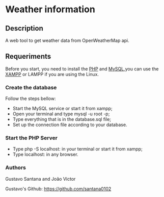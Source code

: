 # Weather information

## Description
A web tool to get weather data from OpenWeatherMap api.

## Requeriments 

Before you start, you need to install the [PHP](https://www.php.net/) and [MySQL](https://www.mysql.com/),you can use the [XAMPP](https://www.apachefriends.org/pt_br/index.html) or LAMPP if you are using the Linux.

### Create the database

Follow the steps bellow:

- Start the MySQL service or start it from xampp;
- Open your terminal and type mysql -u root -p;
- Type everything that is in the database.sql file;
- Set up the connection file according to your database.

### Start the PHP Server

- Type php -S localhost:<PORT> in your terminal or start it from xampp;
- Type localhost:<PORT> in any browser.

### Authors

Gustavo Santana and João Victor

Gustavo's Github: <https://github.com/santana0102>